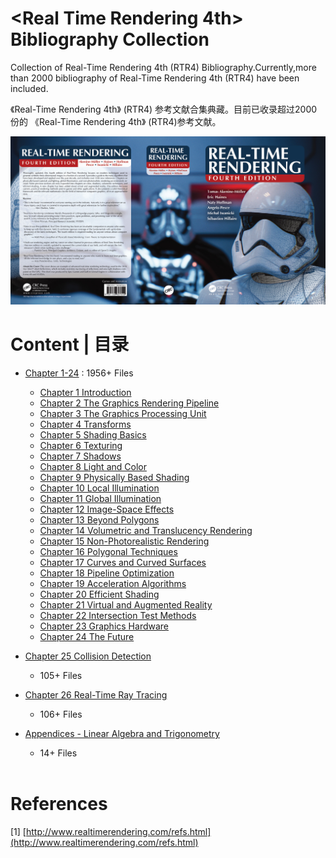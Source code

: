 # <Real Time Rendering 4th> Bibliography Collection

 Collection of Real-Time Rendering 4th (RTR4) Bibliography.Currently,more than 2000 bibliography of Real-Time Rendering 4th (RTR4) have been included.

 《Real-Time Rendering 4th》 (RTR4) 参考文献合集典藏。目前已收录超过2000份的 《Real-Time Rendering 4th》 (RTR4)参考文献。


![](RTR4-Cover.jpg)

# Content | 目录

- [Chapter 1-24](https://github.com/QianMo/Real-Time-Rendering-4th-Bibliography-Collection/tree/main/Chapter%201-24) : 1956+ Files
    - [Chapter 1 Introduction](https://github.com/QianMo/Real-Time-Rendering-4th-Bibliography-Collection/tree/main/Chapter%201-24)
    - [Chapter 2 The Graphics Rendering Pipeline](https://github.com/QianMo/Real-Time-Rendering-4th-Bibliography-Collection/tree/main/Chapter%201-24)
    - [Chapter 3 The Graphics Processing Unit](https://github.com/QianMo/Real-Time-Rendering-4th-Bibliography-Collection/tree/main/Chapter%201-24)
    - [Chapter 4 Transforms](https://github.com/QianMo/Real-Time-Rendering-4th-Bibliography-Collection/tree/main/Chapter%201-24)
    - [Chapter 5 Shading Basics](https://github.com/QianMo/Real-Time-Rendering-4th-Bibliography-Collection/tree/main/Chapter%201-24)
    - [Chapter 6 Texturing](https://github.com/QianMo/Real-Time-Rendering-4th-Bibliography-Collection/tree/main/Chapter%201-24)
    - [Chapter 7 Shadows](https://github.com/QianMo/Real-Time-Rendering-4th-Bibliography-Collection/tree/main/Chapter%201-24)
    - [Chapter 8 Light and Color](https://github.com/QianMo/Real-Time-Rendering-4th-Bibliography-Collection/tree/main/Chapter%201-24)
    - [Chapter 9 Physically Based Shading](https://github.com/QianMo/Real-Time-Rendering-4th-Bibliography-Collection/tree/main/Chapter%201-24)
    - [Chapter 10 Local Illumination](https://github.com/QianMo/Real-Time-Rendering-4th-Bibliography-Collection/tree/main/Chapter%201-24)
    - [Chapter 11 Global Illumination](https://github.com/QianMo/Real-Time-Rendering-4th-Bibliography-Collection/tree/main/Chapter%201-24)
    - [Chapter 12 Image-Space Effects](https://github.com/QianMo/Real-Time-Rendering-4th-Bibliography-Collection/tree/main/Chapter%201-24)
    - [Chapter 13 Beyond Polygons](https://github.com/QianMo/Real-Time-Rendering-4th-Bibliography-Collection/tree/main/Chapter%201-24)
    - [Chapter 14 Volumetric and Translucency Rendering](https://github.com/QianMo/Real-Time-Rendering-4th-Bibliography-Collection/tree/main/Chapter%201-24)
    - [Chapter 15 Non-Photorealistic Rendering](https://github.com/QianMo/Real-Time-Rendering-4th-Bibliography-Collection/tree/main/Chapter%201-24)
    - [Chapter 16 Polygonal Techniques](https://github.com/QianMo/Real-Time-Rendering-4th-Bibliography-Collection/tree/main/Chapter%201-24)
    - [Chapter 17 Curves and Curved Surfaces](https://github.com/QianMo/Real-Time-Rendering-4th-Bibliography-Collection/tree/main/Chapter%201-24)
    - [Chapter 18 Pipeline Optimization](https://github.com/QianMo/Real-Time-Rendering-4th-Bibliography-Collection/tree/main/Chapter%201-24)
    - [Chapter 19 Acceleration Algorithms](https://github.com/QianMo/Real-Time-Rendering-4th-Bibliography-Collection/tree/main/Chapter%201-24)
    - [Chapter 20 Efficient Shading](https://github.com/QianMo/Real-Time-Rendering-4th-Bibliography-Collection/tree/main/Chapter%201-24)
    - [Chapter 21 Virtual and Augmented Reality](https://github.com/QianMo/Real-Time-Rendering-4th-Bibliography-Collection/tree/main/Chapter%201-24)
    - [Chapter 22 Intersection Test Methods](https://github.com/QianMo/Real-Time-Rendering-4th-Bibliography-Collection/tree/main/Chapter%201-24)
    - [Chapter 23 Graphics Hardware](https://github.com/QianMo/Real-Time-Rendering-4th-Bibliography-Collection/tree/main/Chapter%201-24)
    - [Chapter 24 The Future](https://github.com/QianMo/Real-Time-Rendering-4th-Bibliography-Collection/tree/main/Chapter%201-24)
- [Chapter 25 Collision Detection ](https://github.com/QianMo/Real-Time-Rendering-4th-Bibliography-Collection/tree/main/Chapter%2025)
    - 105+ Files
- [Chapter 26 Real-Time Ray Tracing](https://github.com/QianMo/Real-Time-Rendering-4th-Bibliography-Collection/tree/main/Chapter%2026)
    - 106+ Files
- [Appendices - Linear Algebra and Trigonometry](https://github.com/QianMo/Real-Time-Rendering-4th-Bibliography-Collection/tree/main/Appendices)
    - 14+ Files

    <br>

# References
[1] [http://www.realtimerendering.com/refs.html](http://www.realtimerendering.com/refs.html)




